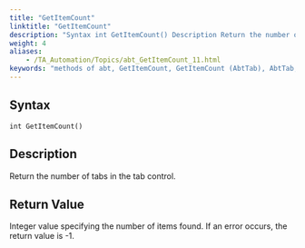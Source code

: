 ```yaml
--- 
title: "GetItemCount"
linktitle: "GetItemCount"
description: "Syntax int GetItemCount() Description Return the number of tabs in the tab control. Return Value Integer value specifying the number of items found . If an error occurs, the return value is -1 ."
weight: 4
aliases: 
    - /TA_Automation/Topics/abt_GetItemCount_11.html
keywords: "methods of abt, GetItemCount, GetItemCount (AbtTab), AbtTab, getitemcout, abttab getitemcount, number of tab items in tab control, how many tab items in tab control, count tab items in tab control"
---
```


## Syntax

`int GetItemCount()`

## Description  

Return the number of tabs in the tab control.

## Return Value  

Integer value specifying the number of items found. If an error occurs, the return value is -1.




